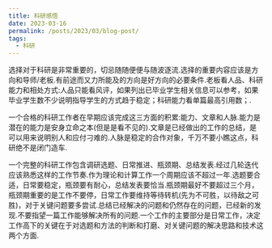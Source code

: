 ```yaml
---
title: 科研感悟
date: 2023-03-16
permalink: /posts/2023/03/blog-post/
tags:
  - 科研
---
```


选择对于科研是非常重要的，切忌随随便便与随波逐流.选择的重要内容应该是方向和导师/老板.有前途而又力所能及的方向是好方向的必要条件.老板看人品、科研能力和相处方式:人品只能看风评，如果列出已毕业学生相关信息可以参考，如果毕业学生数不少说明指导学生的方式趋于稳定；科研能力看单篇最高引用数；.<br>

一个合格的科研工作者在早期应该完成这三方面的积累:能力、文章和人脉.能力是潜在的能力是安身立命之本(但是是看不见的).文章是已经做出的工作的总结，是可以用来说明别人和应付刁难的.人脉是稳定的合作对象，千万不要小瞧这点，科研绝不是闭门造车.<br>

一个完整的科研工作包含调研选题、日常推进、瓶颈期、总结发表.经过几轮迭代应该熟悉这样的工作节奏.作为理论和计算工作一个周期应该不超过一年.选题要合适，日常要稳定，瓶颈要有耐心，总结发表要恰当.瓶颈期最好不要超过三个月，瓶颈期重要的是工作不要停，日常工作要维持等待转机(先为不可胜，以待敌之可胜)，对于关键问题要多尝试.总结已经解决的问题和仍然存在的问题，已经新的发现.不要指望一篇工作能够解决所有的问题.一个工作的主要部分是日常工作，决定工作高下的关键在于对选题和方法的判断和打磨、对关键问题的解决思路和技术这两个方面.<br>
